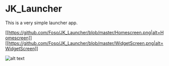 # JK_Launcher
This is a very simple launcher app.

[[https://github.com/Foso/JK_Launcher/blob/master/Homescreen.png|alt=Homescreen]]
[[https://github.com/Foso/JK_Launcher/blob/master/WidgetScreen.png|alt=WidgetScreen]]


![alt text](https://raw.githubusercontent.com/Foso/JK_Launcher/blob/master/Homescreen.png)

